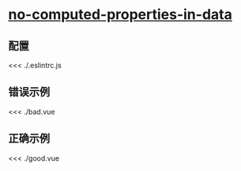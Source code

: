 # [no-computed-properties-in-data](https://eslint.vuejs.org/rules/no-computed-properties-in-data.html)

## 配置

<<< ./.eslintrc.js

## 错误示例

<<< ./bad.vue

## 正确示例

<<< ./good.vue
